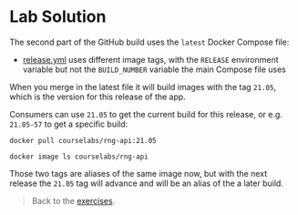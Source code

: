 # Lab Solution

The second part of the GitHub build uses the `latest` Docker Compose file:

- [release.yml](./rng/release.yml) uses different image tags, with the `RELEASE` environment variable but not the `BUILD_NUMBER` variable the main Compose file uses

When you merge in the latest file it will build images with the tag `21.05`, which is the version for this release of the app.

Consumers can use `21.05` to get the current build for this release, or e.g. `21.05-57` to get a specific build:

```
docker pull courselabs/rng-api:21.05

docker image ls courselabs/rng-api
```

Those two tags are aliases of the same image now, but with the next release the `21.05` tag will advance and will be an alias of the a later build.

> Back to the [exercises](README.md).